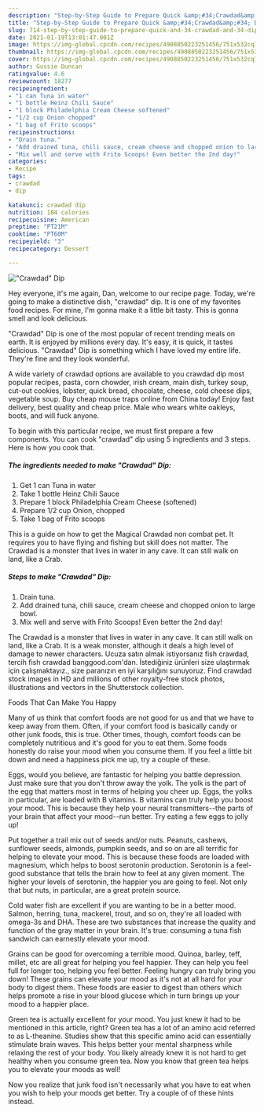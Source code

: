 ```yaml
---
description: "Step-by-Step Guide to Prepare Quick &amp;#34;Crawdad&amp;#34; Dip"
title: "Step-by-Step Guide to Prepare Quick &amp;#34;Crawdad&amp;#34; Dip"
slug: 714-step-by-step-guide-to-prepare-quick-and-34-crawdad-and-34-dip
date: 2021-01-19T13:01:47.001Z
image: https://img-global.cpcdn.com/recipes/4908850223251456/751x532cq70/crawdad-dip-recipe-main-photo.jpg
thumbnail: https://img-global.cpcdn.com/recipes/4908850223251456/751x532cq70/crawdad-dip-recipe-main-photo.jpg
cover: https://img-global.cpcdn.com/recipes/4908850223251456/751x532cq70/crawdad-dip-recipe-main-photo.jpg
author: Gussie Duncan
ratingvalue: 4.6
reviewcount: 18277
recipeingredient:
- "1 can Tuna in water"
- "1 bottle Heinz Chili Sauce"
- "1 block Philadelphia Cream Cheese softened"
- "1/2 cup Onion chopped"
- "1 bag of Frito scoops"
recipeinstructions:
- "Drain tuna."
- "Add drained tuna, chili sauce, cream cheese and chopped onion to large bowl."
- "Mix well and serve with Frito Scoops! Even better the 2nd day!"
categories:
- Recipe
tags:
- crawdad
- dip

katakunci: crawdad dip 
nutrition: 184 calories
recipecuisine: American
preptime: "PT21M"
cooktime: "PT60M"
recipeyield: "3"
recipecategory: Dessert

---
```



![&#34;Crawdad&#34; Dip](https://img-global.cpcdn.com/recipes/4908850223251456/751x532cq70/crawdad-dip-recipe-main-photo.jpg)

Hey everyone, it's me again, Dan, welcome to our recipe page. Today, we're going to make a distinctive dish, &#34;crawdad&#34; dip. It is one of my favorites food recipes. For mine, I'm gonna make it a little bit tasty. This is gonna smell and look delicious.

&#34;Crawdad&#34; Dip is one of the most popular of recent trending meals on earth. It is enjoyed by millions every day. It's easy, it is quick, it tastes delicious. &#34;Crawdad&#34; Dip is something which I have loved my entire life. They're fine and they look wonderful.

A wide variety of crawdad options are available to you crawdad dip most popular recipes, pasta, corn chowder, irish cream, main dish, turkey soup, cut-out cookies, lobster, quick bread, chocolate, cheese, cold cheese dips, vegetable soup. Buy cheap mouse traps online from China today! Enjoy fast delivery, best quality and cheap price. Male who wears white oakleys, boots, and will fuck anyone.


To begin with this particular recipe, we must first prepare a few components. You can cook &#34;crawdad&#34; dip using 5 ingredients and 3 steps. Here is how you cook that.

<!--inarticleads1-->

##### The ingredients needed to make &#34;Crawdad&#34; Dip:

1. Get 1 can Tuna in water
1. Take 1 bottle Heinz Chili Sauce
1. Prepare 1 block Philadelphia Cream Cheese (softened)
1. Prepare 1/2 cup Onion, chopped
1. Take 1 bag of Frito scoops


This is a guide on how to get the Magical Crawdad non combat pet. It requires you to have flying and fishing but skill does not matter. The Crawdad is a monster that lives in water in any cave. It can still walk on land, like a Crab. 

<!--inarticleads2-->

##### Steps to make &#34;Crawdad&#34; Dip:

1. Drain tuna.
1. Add drained tuna, chili sauce, cream cheese and chopped onion to large bowl.
1. Mix well and serve with Frito Scoops! Even better the 2nd day!


The Crawdad is a monster that lives in water in any cave. It can still walk on land, like a Crab. It is a weak monster, although it deals a high level of damage to newer characters. Ucuza satın almak istiyorsanız fish crawdad, tercih fish crawdad banggood.com&#39;dan. İstediğiniz ürünleri size ulaştırmak için çalışmaktayız., size paranızın en iyi karşılığını sunuyoruz. Find crawdad stock images in HD and millions of other royalty-free stock photos, illustrations and vectors in the Shutterstock collection. 

Foods That Can Make You Happy


Many of us think that comfort foods are not good for us and that we have to keep away from them. Often, if your comfort food is basically candy or other junk foods, this is true. Other times, though, comfort foods can be completely nutritious and it's good for you to eat them. Some foods honestly do raise your mood when you consume them. If you feel a little bit down and need a happiness pick me up, try a couple of these.

Eggs, would you believe, are fantastic for helping you battle depression. Just make sure that you don't throw away the yolk. The yolk is the part of the egg that matters most in terms of helping you cheer up. Eggs, the yolks in particular, are loaded with B vitamins. B vitamins can truly help you boost your mood. This is because they help your neural transmitters--the parts of your brain that affect your mood--run better. Try eating a few eggs to jolly up!

Put together a trail mix out of seeds and/or nuts. Peanuts, cashews, sunflower seeds, almonds, pumpkin seeds, and so on are all terrific for helping to elevate your mood. This is because these foods are loaded with magnesium, which helps to boost serotonin production. Serotonin is a feel-good substance that tells the brain how to feel at any given moment. The higher your levels of serotonin, the happier you are going to feel. Not only that but nuts, in particular, are a great protein source.

Cold water fish are excellent if you are wanting to be in a better mood. Salmon, herring, tuna, mackerel, trout, and so on, they're all loaded with omega-3s and DHA. These are two substances that increase the quality and function of the gray matter in your brain. It's true: consuming a tuna fish sandwich can earnestly elevate your mood. 

Grains can be good for overcoming a terrible mood. Quinoa, barley, teff, millet, etc are all great for helping you feel happier. They can help you feel full for longer too, helping you feel better. Feeling hungry can truly bring you down! These grains can elevate your mood as it's not at all hard for your body to digest them. These foods are easier to digest than others which helps promote a rise in your blood glucose which in turn brings up your mood to a happier place.

Green tea is actually excellent for your mood. You just knew it had to be mentioned in this article, right? Green tea has a lot of an amino acid referred to as L-theanine. Studies show that this specific amino acid can essentially stimulate brain waves. This helps better your mental sharpness while relaxing the rest of your body. You likely already knew it is not hard to get healthy when you consume green tea. Now you know that green tea helps you to elevate your moods as well!

Now you realize that junk food isn't necessarily what you have to eat when you wish to help your moods get better. Try  a  couple of  of  these  hints  instead.


